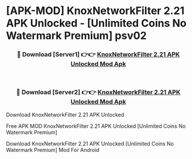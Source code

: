 # [APK-MOD] KnoxNetworkFilter 2.21 APK Unlocked - [Unlimited Coins No Watermark Premium] psv02



<div align="center">
<h3>🔴 Download [Server1] 👉👉 <a href="https://momento.my/?title=KnoxNetworkFilter_2.21_APK_Unlocked">KnoxNetworkFilter 2.21 APK Unlocked Mod Apk</a></h3><br>

<h3>🔴 Download [Server2] 👉👉 <a href="https://momento.my/?title=KnoxNetworkFilter_2.21_APK_Unlocked">KnoxNetworkFilter 2.21 APK Unlocked Mod Apk</a></h3>
</div>



Download KnoxNetworkFilter 2.21 APK Unlocked 

Free APK MOD KnoxNetworkFilter 2.21 APK Unlocked [Unlimited Coins No Watermark Premium]

Download KnoxNetworkFilter 2.21 APK Unlocked [Unlimited Coins No Watermark Premium] Mod For Android
